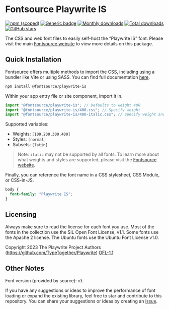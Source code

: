 # Fontsource Playwrite IS

[![npm (scoped)](https://img.shields.io/npm/v/@fontsource/playwrite-is?color=brightgreen)](https://www.npmjs.com/package/@fontsource/playwrite-is) [![Generic badge](https://img.shields.io/badge/fontsource-passing-brightgreen)](https://github.com/fontsource/fontsource) [![Monthly downloads](https://badgen.net/npm/dm/@fontsource/playwrite-is)](https://github.com/fontsource/fontsource) [![Total downloads](https://badgen.net/npm/dt/@fontsource/playwrite-is)](https://github.com/fontsource/fontsource) [![GitHub stars](https://img.shields.io/github/stars/fontsource/fontsource.svg?style=social&label=Star)](https://github.com/fontsource/fontsource/stargazers)

The CSS and web font files to easily self-host the “Playwrite IS” font. Please visit the main [Fontsource website](https://fontsource.org/fonts/playwrite-is) to view more details on this package.

## Quick Installation

Fontsource offers multiple methods to import the CSS, including using a bundler like Vite or using SASS. You can find full documentation [here](https://fontsource.org/docs/getting-started/introduction).

```javascript
npm install @fontsource/playwrite-is
```

Within your app entry file or site component, import it in.

```javascript
import "@fontsource/playwrite-is"; // Defaults to weight 400
import "@fontsource/playwrite-is/400.css"; // Specify weight
import "@fontsource/playwrite-is/400-italic.css"; // Specify weight and style
```

Supported variables:
- Weights: `[100,200,300,400]`
- Styles: `[normal]`
- Subsets: `[latin]`

> Note: `italic` may not be supported by all fonts. To learn more about what weights and styles are supported, please visit the [Fontsource website](https://fontsource.org/fonts/playwrite-is).

Finally, you can reference the font name in a CSS stylesheet, CSS Module, or CSS-in-JS.

```css
body {
  font-family: "Playwrite IS";
}
```

## Licensing
Always make sure to read the license for each font you use. Most of the fonts in the collection use the SIL Open Font License, v1.1. Some fonts use the Apache 2 license. The Ubuntu fonts use the Ubuntu Font License v1.0.

Copyright 2023 The Playwrite Project Authors (https://github.com/TypeTogether/Playwrite)
[OFL-1.1](http://scripts.sil.org/OFL)

## Other Notes
Font version (provided by source): `v3`.

If you have any suggestions or ideas to improve the performance of font loading or expand the existing library, feel free to star and contribute to this repository. You can share your suggestions or ideas by creating an [issue](https://github.com/fontsource/fontsource/issues).
